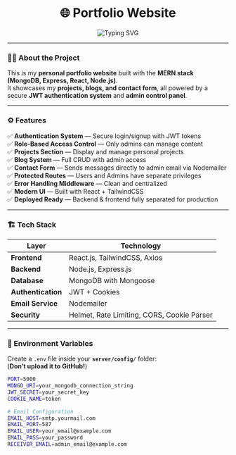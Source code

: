 <h1 align="center">🌐 Portfolio Website</h1>

<p align="center">
  <img src="https://readme-typing-svg.demolab.com?font=Fira+Code&size=22&pause=1000&color=00C2FF&center=true&vCenter=true&width=550&lines=🚀+Full+Stack+Portfolio+%7C+Blog+%7C+Projects;Built+with+MERN+Stack+%2B+JWT+Auth;Admin+Dashboard+%7C+Contact+System+%7C+Blog+CRUD" alt="Typing SVG" />
</p>

---

### 🧑‍💻 About the Project

This is my **personal portfolio website** built with the **MERN stack (MongoDB, Express, React, Node.js)**.  
It showcases my **projects, blogs, and contact form**, all powered by a secure **JWT authentication system** and **admin control panel**.

---

### ⚙️ Features

✅ **Authentication System** — Secure login/signup with JWT tokens  
✅ **Role-Based Access Control** — Only admins can manage content  
✅ **Projects Section** — Display and manage personal projects  
✅ **Blog System** — Full CRUD with admin access  
✅ **Contact Form** — Sends messages directly to admin email via Nodemailer  
✅ **Protected Routes** — Users and Admins have separate privileges  
✅ **Error Handling Middleware** — Clean and centralized  
✅ **Modern UI** — Built with React + TailwindCSS  
✅ **Deployed Ready** — Backend & frontend fully separated for production  

---

### 🏗️ Tech Stack

| Layer | Technology |
|-------|-------------|
| **Frontend** | React.js, TailwindCSS, Axios |
| **Backend** | Node.js, Express.js |
| **Database** | MongoDB with Mongoose |
| **Authentication** | JWT + Cookies |
| **Email Service** | Nodemailer |
| **Security** | Helmet, Rate Limiting, CORS, Cookie Parser |

---

### 🔐 Environment Variables

Create a `.env` file inside your **`server/config/`** folder:  
(**Don’t upload it to GitHub!**)  

```bash
PORT=5000
MONGO_URI=your_mongodb_connection_string
JWT_SECRET=your_secret_key
COOKIE_NAME=token

# Email Configuration
EMAIL_HOST=smtp.yourmail.com
EMAIL_PORT=587
EMAIL_USER=your_email@example.com
EMAIL_PASS=your_password
RECEIVER_EMAIL=admin_email@example.com

